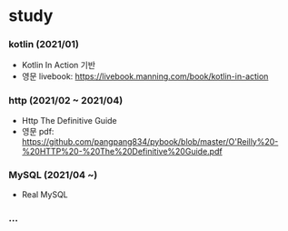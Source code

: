# study

### kotlin (2021/01)
- Kotlin In Action 기반
- 영문 livebook: https://livebook.manning.com/book/kotlin-in-action
### http (2021/02 ~ 2021/04)
- Http The Definitive Guide
- 영문 pdf: https://github.com/pangpang834/pybook/blob/master/O'Reilly%20-%20HTTP%20-%20The%20Definitive%20Guide.pdf
### MySQL (2021/04 ~)
- Real MySQL
### ...

